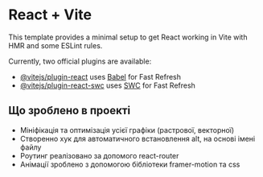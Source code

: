 # React + Vite

This template provides a minimal setup to get React working in Vite with HMR and some ESLint rules.

Currently, two official plugins are available:

- [@vitejs/plugin-react](https://github.com/vitejs/vite-plugin-react/blob/main/packages/plugin-react/README.md) uses [Babel](https://babeljs.io/) for Fast Refresh
- [@vitejs/plugin-react-swc](https://github.com/vitejs/vite-plugin-react-swc) uses [SWC](https://swc.rs/) for Fast Refresh

## Що зроблено в проекті

- Мініфікація та оптимізація усієї графіки (растрової, векторної)
- Cтворенно хук для автоматичного встановлення alt, на основі імені файлу
- Роутинг реалізовано за допомого react-router
- Анімації зроблено з допомогою бібліотеки framer-motion та css
